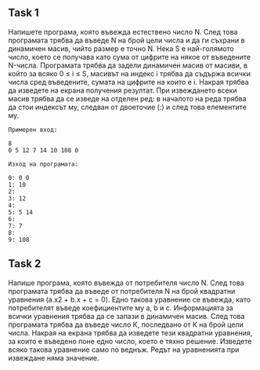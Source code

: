 ## Task 1
Напишете програма, която въвежда естествено число N. След това програмата трябва да въведе N на брой цели числа и да ги съхрани в динамичен масив, чийто размер е точно N. Нека S е най-голямото число, което се получава като сума от цифрите на някое от въведените N-числа. Програмата трябва да задели динамичен масив от масиви, в който за всяко 0 ≤ i ≤ S, масивът на индекс i трябва да съдържа всички числа сред въведените, сумата на цифрите на които е i. Накрая трябва да изведете на екрана получения резултат. При извеждането всеки масив трябва да се изведе на отделен ред: в началото на реда трябва да стои индексът му, следван от двоеточие (:) и след това елементите му.

```
Примерен вход:

8
0 5 12 7 14 10 108 0

Изход на програмата:

0: 0 0
1: 10
2:
3: 12
4:
5: 5 14
6:
7: 7
8:
9: 108
```

## Task 2
Напише програма, която въвежда от потребителя число N. След това програмата трябва да въведе от потребителя N на брой квадратни уравнения (a.x2 + b.x + c = 0). Едно такова уравнение се въвежда, като потребителят въведе коефициентите му a, b и c. Информацията за всички уравнения трябва да се запази в динамичен масив. След това програмата трябва да въведе число К, последвано от К на брой цели числа. Накрая на екрана трябва да изведете тези квадратни уравнения, за които е въведено поне едно число, което е тяхно решение. Изведете всяко такова уравнение само по веднъж. Редът на уравненията при извеждане няма значение.
